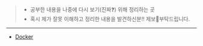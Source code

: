 >- 공부한 내용을 나중에 다시 보기(진짜❓) 위해 정리하는 곳
>- 혹시 제가 잘못 이해하고 정리한 내용을 발견하신분!! 제보부탁드립니다.

---
- [Docker](https://github.com/mattdony/TIL/tree/main/Docker)